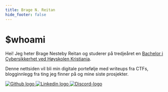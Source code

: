 ```yaml
---
title: Brage N. Reitan
hide_footer: false
---
```

# $whoami
Hei! Jeg heter Brage Nesteby Reitan og studerer på tredjeåret en [Bachelor i Cybersikkerhet ved Høyskolen Kristiania](https://www.kristiania.no/studier/bachelor/cybersikkerhet/). 

Denne nettsiden vil bli min digitale portefølje med writeups fra CTFs, blogginnlegg fra ting jeg finner på og mine siste prosjekter.



<div class="icon-wrapper">
    <a href="https://github.com/bragenr">
        <img src="/images/github-mark-white.png" alt="Github logo">
    </a>
    <a href="https://linkedin.com/in/bragenr">
        <img src="/images/linkedin.png" alt="Linkedin logo">
    </a>
<!--     <a href="https://tryhackme.com/p/bragenr">
        <img src="/images/thm-logo.png" alt="TryHackMe logo">
    </a> -->
    <a href="https://discordapp.com/users/213465147677605888">
        <img src="/images/clyde.png" alt="Discord-logo">
    </a>
</div>